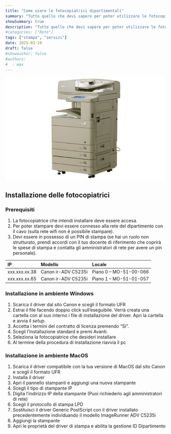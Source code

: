 ```yaml
---
title: "Come usare le fotocopiatrici dipartimentali"
summary: "Tutto quello che devi sapere per poter utilizzare le fotocopiatrici dipartimentali"
showSummary: true
description: "Tutto quello che devi sapere per poter utilizzare le fotocopiatrici dipartimentali"
#categories: ["Rete"]
tags: ["stampa", "servizi"]
date: 2025-03-19
draft: false
#showauthor: false
#authors:
#  - max
---
```

![Canon](featured.jpg)

## Installazione delle fotocopiatrici


### Prerequisiti

1. La fotocopiatrice che intendi installare deve essere accesa.
2. Per poter stampare devi essere connesso alla rete del dipartimento con il cavo (sulla rete wifi non è possibile stampare).
3. Devi essere in possesso di un PIN di stampa (se hai un ruolo non strutturato, prendi accordi con il tuo docente di riferimento che coprirà le spese di stampa e contatta gli amministratori di rete per avere un pin personale).

| IP            | Modello               | Locale                 |
| :---         | :---                  | :---                   |
|xxx.xxx.xx.38  | Canon ir-ADV C5235i   | Piano 0 – MO-51-00-066 |
|xxx.xxx.xx.65  | Canon ir-ADV C5235i   | Piano 1 – MO-51-01-057 |

### Installazione in ambiente Windows

1. Scarica il driver dal sito Canon e scegli il formato UFR
2. Estrai il file facendo doppio click sull’eseguibile. Verrà creata una cartella con al suo interno i file di installazione del driver. Apri la cartella e avvia il *setup*.
3. Accetta i termini del contratto di licenza premendo “Sì”.
4. Scegli l’installazione standard e premi Avanti.
5. Seleziona la fotocopiatrice che desideri installare
6. Al termine della procedura di installazione riavvia il pc

### Installazione in ambiente MacOS

1. Scarica il driver compatibile con la tua versione di MacOS dal sito Canon e scegli il formato UFR
2. Installa il driver
3. Apri il pannello stampanti e aggiungi una nuova stampante
4. Scegli il tipo di stampante IP
5. Digita l’indirizzo IP della stampante (Puoi richiederlo agli amministratori di rete)
6. Scegli il protocollo di stampa LPD
7. Sostituisci il driver Generic PostScript con il driver installato precedentemente individuando il modello ImageRunner ADV C5235i
8. Aggiungi la stampante
9. Apri le proprietà del driver di stampa e abilita la gestione ID Dipartimento


